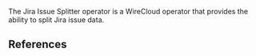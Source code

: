 The Jira Issue Splitter operator is a WireCloud operator that provides the ability to split Jira issue data.

## References
